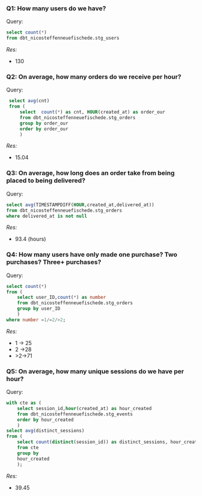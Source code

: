 ### Q1: How many users do we have?

Query: 
```sql
select count(*) 
from dbt_nicosteffenneuefischede.stg_users
```
*Res:*
- 130

### Q2: On average, how many orders do we receive per hour?

Query:
```sql
 select avg(cnt) 
 from (
     select  count(*) as cnt, HOUR(created_at) as order_our 
     from dbt_nicosteffenneuefischede.stg_orders 
     group by order_our 
     order by order_our
     )
````
*Res:*
- 15.04

### Q3: On average, how long does an order take from being placed to being delivered?

Query:
```sql
select avg(TIMESTAMPDIFF(HOUR,created_at,delivered_at))
from dbt_nicosteffenneuefischede.stg_orders
where delivered_at is not null  
````
*Res:*
- 93.4 (hours)

### Q4: How many users have only made one purchase? Two purchases? Three+ purchases?

Query:
```sql
select count(*)
from (
    select user_ID,count(*) as number 
    from dbt_nicosteffenneuefischede.stg_orders 
    group by user_ID
    )
where number =1/=2/>2;
````
*Res:*
- 1 &rarr; 25
- 2 &rarr;28
- \>2&rarr;71


### Q5: On average, how many unique sessions do we have per hour?

Query:
```sql
with cte as (
    select session_id,hour(created_at) as hour_created 
    from dbt_nicosteffenneuefischede.stg_events 
    order by hour_created
    )
select avg(distinct_sessions)
from (
    select count(distinct(session_id)) as distinct_sessions, hour_created
    from cte
    group by
    hour_created
    );
````
*Res:*
- 39.45

